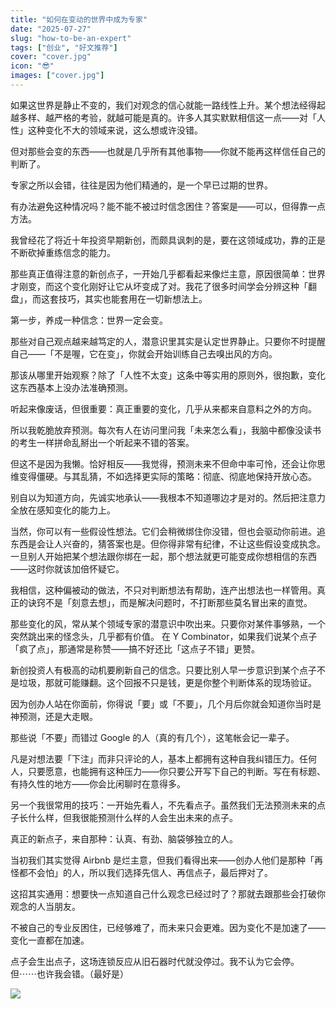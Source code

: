 ```yaml
---
title: "如何在变动的世界中成为专家"
date: "2025-07-27"
slug: "how-to-be-an-expert"
tags: ["创业", "好文推荐"]
cover: "cover.jpg"
icon: "😎"
images: ["cover.jpg"]
---
```

如果这世界是静止不变的，我们对观念的信心就能一路线性上升。某个想法经得起越多样、越严格的考验，就越可能是真的。许多人其实默默相信这一点——对「人性」这种变化不大的领域来说，这么想或许没错。



但对那些会变的东西——也就是几乎所有其他事物——你就不能再这样信任自己的判断了。



专家之所以会错，往往是因为他们精通的，是一个早已过期的世界。



有办法避免这种情况吗？能不能不被过时信念困住？答案是——可以，但得靠一点方法。



我曾经花了将近十年投资早期新创，而颇具讽刺的是，要在这领域成功，靠的正是不断砍掉重练信念的能力。



那些真正值得注意的新创点子，一开始几乎都看起来像烂主意，原因很简单：世界才刚变，而这个变化刚好让它从坏变成了对。我花了很多时间学会分辨这种「翻盘」，而这套技巧，其实也能套用在一切新想法上。



第一步，养成一种信念：世界一定会变。



那些对自己观点越来越笃定的人，潜意识里其实是认定世界静止。只要你不时提醒自己——「不是喔，它在变」，你就会开始训练自己去嗅出风的方向。



那该从哪里开始观察？除了「人性不太变」这条中等实用的原则外，很抱歉，变化这东西基本上没办法准确预测。



听起来像废话，但很重要：真正重要的变化，几乎从来都来自意料之外的方向。



所以我乾脆放弃预测。每次有人在访问里问我「未来怎么看」，我脑中都像没读书的考生一样拼命乱掰出一个听起来不错的答案。



但这不是因为我懒。恰好相反——我觉得，预测未来不但命中率可怜，还会让你思维变得僵硬。与其乱猜，不如选择更实际的策略：彻底、彻底地保持开放心态。



别自以为知道方向，先诚实地承认——我根本不知道哪边才是对的。然后把注意力全放在感知变化的能力上。



当然，你可以有一些假设性想法。它们会稍微绑住你没错，但也会驱动你前进。追东西是会让人兴奋的，猜答案也是。但你得非常有纪律，不让这些假设变成执念。
一旦别人开始把某个想法跟你绑在一起，那个想法就更可能变成你想相信的东西——这时你就该加倍怀疑它。



我相信，这种偏被动的做法，不只对判断想法有帮助，连产出想法也一样管用。真正的诀窍不是「刻意去想」，而是解决问题时，不打断那些莫名冒出来的直觉。



那些变化的风，常从某个领域专家的潜意识中吹出来。只要你对某件事够熟，一个突然跳出来的怪念头，几乎都有价值。
在 Y Combinator，如果我们说某个点子「疯了点」，那通常是称赞——搞不好还比「这点子不错」更赞。



新创投资人有极高的动机要刷新自己的信念。只要比别人早一步意识到某个点子不是垃圾，那就可能赚翻。这个回报不只是钱，更是你整个判断体系的现场验证。



因为创办人站在你面前，你得说「要」或「不要」，几个月后你就会知道你当时是神预测，还是大走眼。



那些说「不要」而错过 Google 的人（真的有几个），这笔帐会记一辈子。



凡是对想法要「下注」而非只评论的人，基本上都拥有这种自我纠错压力。任何人，只要愿意，也能拥有这种压力——你只要公开写下自己的判断。写在有标题、有持久性的地方——你会比闲聊时在意得多。



另一个我很常用的技巧：一开始先看人，不先看点子。虽然我们无法预测未来的点子长什么样，但我很能预测什么样的人会生出未来的点子。



真正的新点子，来自那种：认真、有劲、脑袋够独立的人。



当初我们其实觉得 Airbnb 是烂主意，但我们看得出来——创办人他们是那种「再怪都不会怕」的人，所以我们选择先信人、再信点子，最后押对了。



这招其实通用：想要快一点知道自己什么观念已经过时了？那就去跟那些会打破你观念的人当朋友。



不被自己的专业反困住，已经够难了，而未来只会更难。因为变化不是加速了——变化一直都在加速。



点子会生出点子，这场连锁反应从旧石器时代就没停过。我不认为它会停。
但⋯⋯也许我会错。（最好是）




![](https://prod-files-secure.s3.us-west-2.amazonaws.com/112d0858-5090-4d34-a606-b75eb8d65fd2/46476355-9cf3-4e99-9b7a-3531bc426380/1000202064.png?X-Amz-Algorithm=AWS4-HMAC-SHA256&X-Amz-Content-Sha256=UNSIGNED-PAYLOAD&X-Amz-Credential=ASIAZI2LB4662ULFOOED%2F20251029%2Fus-west-2%2Fs3%2Faws4_request&X-Amz-Date=20251029T093347Z&X-Amz-Expires=3600&X-Amz-Security-Token=IQoJb3JpZ2luX2VjEBkaCXVzLXdlc3QtMiJIMEYCIQCPovPy45%2FJReqXvGdPCw3tmZjs%2FskuIZ1UG7SfXuPnggIhAJ%2BoCBuUO7BnTTIiZV7SBMC387Mq8i5p72KiKO08btVFKogECNL%2F%2F%2F%2F%2F%2F%2F%2F%2F%2FwEQABoMNjM3NDIzMTgzODA1IgzCb1sS3EEMp5q3Imsq3AOHNyOlsAPtNReZY%2FhZS6UGjuErNjmfxgL8%2BAsxFsy3jP1UZt38rOiQ%2B0LwGLR3NHkANvExk4Ayk31EKJoRFfOM7GpBI5M8xm0aEq%2BdCdFe11RRlu%2BY6U5%2FehDqBoBIYQhmWAUi2TYx%2FIyCc2cSL1pKX%2FIndty22QCnR%2Fwf5X21cVjiwDr3%2BAh1LqMUee397BRcjzePVCYr0TWjDRp2NABmSQ%2FuUqd1Wmol1sq55uhOwcayWthu%2B3d4cOKmOtsAAM3V8go8SbFzgG8CWISXLKFpQvzQnOWpRgOb1dxbWybbXqbtcmCBdP9KPmB5ZNSMNKZbxp7GeXxPxQTZ7Quj8Q2ul9fqJxCOYt2CzR3MQyFb%2BzhYI%2Fea8Kble%2FxRpxUjVIbz8lqM9v5eaMqRy33%2BxvGchW5%2F%2FFIx2vFy3exEFE0pf09fzVQZgsBXAdkTFl2DEPl%2F%2Fm8OQAGACi2FqLQoyC3%2BJIe2%2Bh19ojBWBLrFxTNXMheJQ561iKcvx9uOhHu9lL0oC%2FrXzAb8SA73gOO1d46cngG9%2FaEIQa%2FgTsRdKC8ZeUIubr4cHwJrTu0%2ByVwQUlxK9aJRmhp2XFuBP5cG1Nx%2BEDnMtL%2FM3w4b1PvHgqVo24jpSw3eONLrKl0ghzCMrYfIBjqkAVSMY6P7l3at57PPO2f59Yk2EUo4LilIuzz%2F9t4oaM%2B%2FzQjXhvJiRMf3CE%2F2AxbqmNWHhwyi8ku9JIau9q1QFf4U4pkjc8UB9vHfOeyA31nh%2FIcS16czk3fO2IQgMEIDJIcnf3zgQGGbiskF152ll6QMByfcsXgvwL8b7nquVaaesYCAlxuexUaw6txcaCbXoYeOARHGHG0nK726aYWomt7lNOYB&X-Amz-Signature=a504346050e924e2737c4d47deb0215701614990cb92d560d4124ec47d2398db&X-Amz-SignedHeaders=host&x-amz-checksum-mode=ENABLED&x-id=GetObject)

